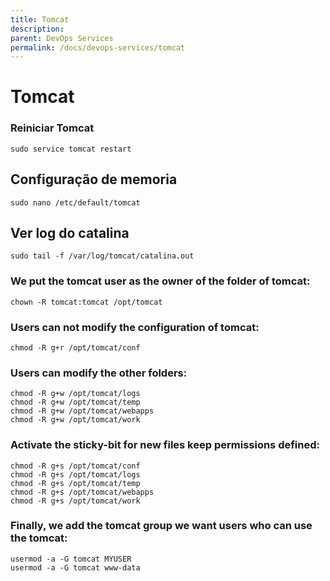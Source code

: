 ```yaml
---
title: Tomcat
description: 
parent: DevOps Services
permalink: /docs/devops-services/tomcat
---
```


# Tomcat

### Reiniciar Tomcat
    sudo service tomcat restart

## Configuração de memoria

    sudo nano /etc/default/tomcat

## Ver log do catalina
    sudo tail -f /var/log/tomcat/catalina.out

### We put the tomcat user as the owner of the folder of tomcat:

    chown -R tomcat:tomcat /opt/tomcat

### Users can not modify the configuration of tomcat:

    chmod -R g+r /opt/tomcat/conf

### Users can modify the other folders:

    chmod -R g+w /opt/tomcat/logs
    chmod -R g+w /opt/tomcat/temp
    chmod -R g+w /opt/tomcat/webapps
    chmod -R g+w /opt/tomcat/work

### Activate the sticky-bit for new files keep permissions defined:

    chmod -R g+s /opt/tomcat/conf
    chmod -R g+s /opt/tomcat/logs
    chmod -R g+s /opt/tomcat/temp
    chmod -R g+s /opt/tomcat/webapps
    chmod -R g+s /opt/tomcat/work

### Finally, we add the tomcat group we want users who can use the tomcat:

    usermod -a -G tomcat MYUSER
    usermod -a -G tomcat www-data